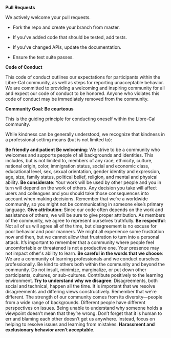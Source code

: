 
**Pull Requests**

We actively welcome your pull requests.

- Fork the repo and create your branch from master.

- If you've added code that should be tested, add tests.

- If you've changed APIs, update the documentation.

- Ensure the test suite passes.



**Code of Conduct**

This code of conduct outlines our expectations for participants within the Libre-Cal community, as well as steps for reporting unacceptable behavior. We are committed to providing a welcoming and inspiring community for all and expect our code of conduct to be honored.
Anyone who violates this code of conduct may be immediately removed from the community.


**Community Goal: Be courteous**

 This is the guiding principle for conducting oneself within the Libre-Cal community.

While kindness can be generally understood, we recognize that kindness in a professional setting means (but is not limited to):

 **Be friendly and patient**
 **Be welcoming**: We strive to be a community who welcomes and supports people of all backgrounds and identities. This includes, but is not limited to, members of any race, ethnicity, culture, national origin, color, immigration status, social and economic class, educational level, sex, sexual orientation, gender identity and expression, age, size, family status, political belief, religion, and mental and physical ability.
 **Be considerate**: Your work will be used by other people and you in turn will depend on the work of others. Any decision you take will affect users and colleagues and you should take those consequences into account when making decisions. Remember that we’re a worldwide community, so you might not be communicating in someone else’s primary language.
 **Give attribution**: Since our code often depends on the work and assistance of others, we will be sure to give proper attribution. As members of the community, we agree to represent ourselves truthfully.
 **Be respectful**: Not all of us will agree all of the time, but disagreement is no excuse for poor behavior and poor manners. We might all experience some frustration now and then, but we cannot allow that frustration to turn into a personal attack. It’s important to remember that a community where people feel uncomfortable or threatened is not a productive one. Your presence may not impact other's ability to learn.
 **Be careful in the words that we choose**: We are a community of learning professionals and we conduct ourselves professionally. Be kind to others both within the community and beyond the community. Do not insult, minimize, marginalize, or put down other participants, cultures, or sub-cultures. Contribute positively to the learning environment.
 **Try to understand why we disagree**: Disagreements, both social and technical, happen all the time. It is important that we resolve disagreements and differing views constructively. Remember that we’re different. The strength of our community comes from its diversity—people from a wide range of backgrounds. Different people have different perspectives on issues. Being unable to understand why someone holds a viewpoint doesn’t mean that they’re wrong. Don’t forget that it is human to err and blaming each other doesn’t get us anywhere. Instead, focus on helping to resolve issues and learning from mistakes.
 **Harassment and exclusionary behavior aren’t acceptable**.


